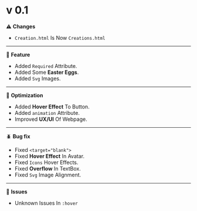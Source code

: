 # v 0.1
⚠️ **Changes**
* `Creation.html` Is Now `Creations.html`
---------------------------------------
🌵 **Feature**
* Added `Required` Attribute.
* Added Some **Easter Eggs**.
* Added `Svg` Images.
---------------------------------------
🦋 **Optimization**
* Added **Hover Effect** To Button.
* Added `animation` Attribute.
* Improved **UX/UI** Of Webpage.
---------------------------------------
🪲 **Bug fix**
* Fixed `<target="blank">`
* Fixed **Hover Effect** In Avatar.
* Fixed `Icons` Hover Effects.
* Fixed **Overflow** In TextBox.
* Fixed `Svg` Image Alignment.
--------------------------------------
📝 **Issues**
* Unknown Issues In `:hover`

